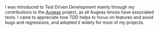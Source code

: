 I was introduced to Test Driven Development mainly through my contributions to the [Augeas](http://augeas.net) project, as all Augeas lenses have associated tests. I came to appreciate how TDD helps to focus on features and avoid bugs and regressions, and adopted it widely for most of my projects.
